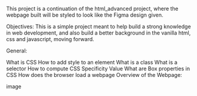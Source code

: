 This project is a continuation of the html_advanced project, where the webpage built will be styled to look like the Figma design given.

Objectives: This is a simple project meant to help build a strong knowledge in web development, and also build a better background in the vanilla html, css and javascript, moving forward.

General:

What is CSS
How to add style to an element
What is a class
What is a selector
How to compute CSS Specificity Value
What are Box properties in CSS
How does the browser load a webpage
Overview of the Webpage:

image
